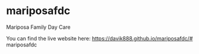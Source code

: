# mariposafdc
Mariposa Family Day Care

You can find the live website here:
https://davik888.github.io/mariposafdc/# mariposafdc
